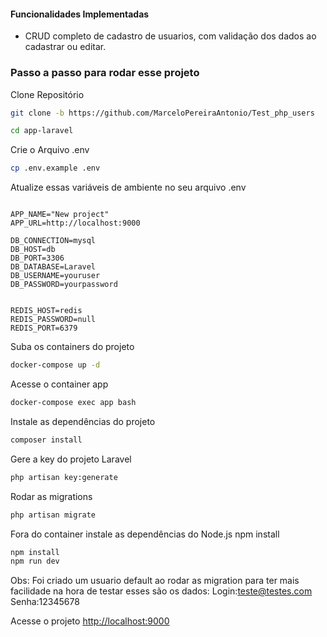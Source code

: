 #### Funcionalidades Implementadas
* CRUD completo de cadastro de usuarios, com validação dos dados ao cadastrar ou editar.

### Passo a passo para rodar esse projeto
Clone Repositório
```sh
git clone -b https://github.com/MarceloPereiraAntonio/Test_php_users
```
```sh
cd app-laravel
```

Crie o Arquivo .env
```sh
cp .env.example .env
```

Atualize essas variáveis de ambiente no seu arquivo .env
```dosini

APP_NAME="New project"
APP_URL=http://localhost:9000

DB_CONNECTION=mysql
DB_HOST=db
DB_PORT=3306
DB_DATABASE=Laravel
DB_USERNAME=youruser
DB_PASSWORD=yourpassword


REDIS_HOST=redis
REDIS_PASSWORD=null
REDIS_PORT=6379
```

Suba os containers do projeto
```sh
docker-compose up -d
```

Acesse o container app
```sh
docker-compose exec app bash
```
Instale as dependências do projeto
```sh
composer install
```

Gere a key do projeto Laravel
```sh
php artisan key:generate
```

Rodar as migrations
```sh
php artisan migrate
```

Fora do container instale as dependências do Node.js
npm install
```sh
npm install
npm run dev
```

Obs: Foi criado um usuario default ao rodar as migration para ter mais facilidade na hora de testar 
esses são os dados:
Login:teste@testes.com
Senha:12345678

Acesse o projeto
[http://localhost:9000](http://localhost:9000)
